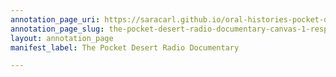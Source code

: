 ```yaml
---
annotation_page_uri: https://saracarl.github.io/oral-histories-pocket-desert/annotations/the-pocket-desert-radio-documentary-canvas-1-response-to-hyman-and-o-connor--anthony-west.json
annotation_page_slug: the-pocket-desert-radio-documentary-canvas-1-response-to-hyman-and-o-connor--anthony-west
layout: annotation_page
manifest_label: The Pocket Desert Radio Documentary

---
```

